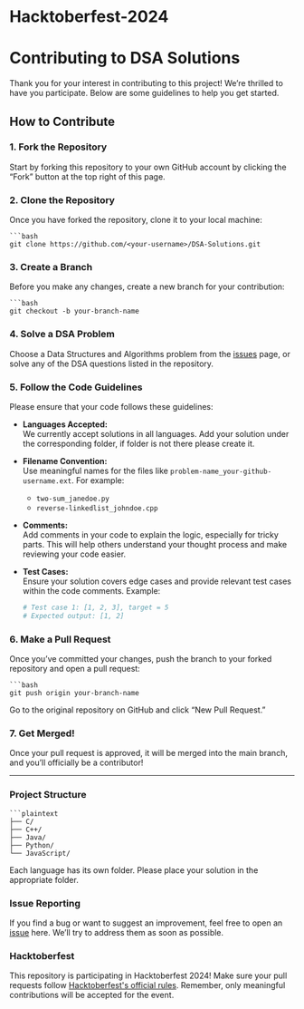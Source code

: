# Hacktoberfest-2024
# Contributing to DSA Solutions

Thank you for your interest in contributing to this project! We’re thrilled to have you participate. Below are some guidelines to help you get started.

## How to Contribute

### 1. Fork the Repository

Start by forking this repository to your own GitHub account by clicking the “Fork” button at the top right of this page.

### 2. Clone the Repository

Once you have forked the repository, clone it to your local machine:
	
 	```bash
 	git clone https://github.com/<your-username>/DSA-Solutions.git

### 3. Create a Branch
Before you make any changes, create a new branch for your contribution:

    ```bash
	git checkout -b your-branch-name

### 4. Solve a DSA Problem<br>
Choose a Data Structures and Algorithms problem from the [issues](https://github.com/Saloni6111/DSA_Problems-Hacktoberfest-24/issues) page, or solve any of the DSA questions listed in the repository.

### 5. Follow the Code Guidelines

Please ensure that your code follows these guidelines:

- **Languages Accepted:**  
  We currently accept solutions in all languages. Add your solution under the corresponding folder, if folder is not there please create it.
  
- **Filename Convention:**  
  Use meaningful names for the files like `problem-name_your-github-username.ext`. For example:
  - `two-sum_janedoe.py`
  - `reverse-linkedlist_johndoe.cpp`
  
- **Comments:**  
  Add comments in your code to explain the logic, especially for tricky parts. This will help others understand your thought process and make reviewing your code easier.

- **Test Cases:**  
  Ensure your solution covers edge cases and provide relevant test cases within the code comments. Example:

  ```python
  # Test case 1: [1, 2, 3], target = 5
  # Expected output: [1, 2]

### 6. Make a Pull Request
  Once you’ve committed your changes, push the branch to your forked repository and open a pull request:
	
	```bash
	git push origin your-branch-name
 
 Go to the original repository on GitHub and click “New Pull Request.”

### 7. Get Merged!
Once your pull request is approved, it will be merged into the main branch, and you’ll officially be a contributor!

---

### Project Structure

	```plaintext
	├── C/
	├── C++/
	├── Java/
	├── Python/
	└── JavaScript/

Each language has its own folder. Please place your solution in the appropriate folder.

### Issue Reporting
If you find a bug or want to suggest an improvement, feel free to open an [issue](https://github.com/Saloni6111/DSA_Problems-Hacktoberfest-24/issues) here. We’ll try to address them as soon as possible.

### Hacktoberfest
This repository is participating in Hacktoberfest 2024! Make sure your pull requests follow [Hacktoberfest's official rules](https://hacktoberfest.com/). Remember, only meaningful contributions will be accepted for the event.

